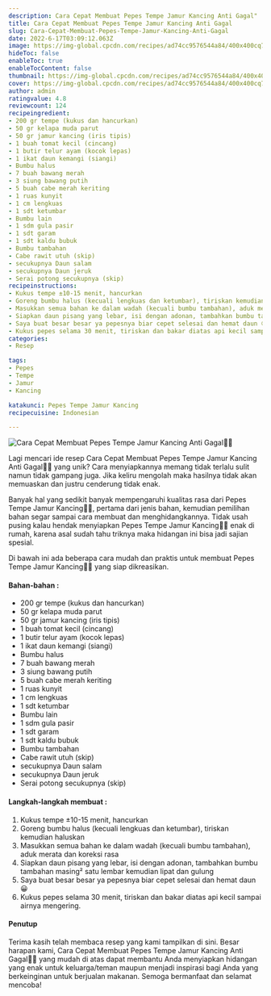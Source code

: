 ```yaml
---
description: Cara Cepat Membuat Pepes Tempe Jamur Kancing Anti Gagal"
title: Cara Cepat Membuat Pepes Tempe Jamur Kancing Anti Gagal
slug: Cara-Cepat-Membuat-Pepes-Tempe-Jamur-Kancing-Anti-Gagal
date: 2022-6-17T03:09:12.063Z
image: https://img-global.cpcdn.com/recipes/ad74cc9576544a84/400x400cq70/photo.jpg
hideToc: false
enableToc: true
enableTocContent: false
thumbnail: https://img-global.cpcdn.com/recipes/ad74cc9576544a84/400x400cq70/photo.jpg
cover: https://img-global.cpcdn.com/recipes/ad74cc9576544a84/400x400cq70/photo.jpg
author: admin
ratingvalue: 4.8
reviewcount: 124
recipeingredient:
- 200 gr tempe (kukus dan hancurkan)
- 50 gr kelapa muda parut
- 50 gr jamur kancing (iris tipis)
- 1 buah tomat kecil (cincang)
- 1 butir telur ayam (kocok lepas)
- 1 ikat daun kemangi (siangi)
- Bumbu halus
- 7 buah bawang merah
- 3 siung bawang putih
- 5 buah cabe merah keriting
- 1 ruas kunyit
- 1 cm lengkuas
- 1 sdt ketumbar
- Bumbu lain
- 1 sdm gula pasir
- 1 sdt garam
- 1 sdt kaldu bubuk
- Bumbu tambahan
- Cabe rawit utuh (skip)
- secukupnya Daun salam
- secukupnya Daun jeruk
- Serai potong secukupnya (skip)
recipeinstructions:
- Kukus tempe ±10-15 menit, hancurkan
- Goreng bumbu halus (kecuali lengkuas dan ketumbar), tiriskan kemudian haluskan
- Masukkan semua bahan ke dalam wadah (kecuali bumbu tambahan), aduk merata dan koreksi rasa
- Siapkan daun pisang yang lebar, isi dengan adonan, tambahkan bumbu tambahan masing² satu lembar kemudian lipat dan gulung
- Saya buat besar besar ya pepesnya biar cepet selesai dan hemat daun 😀
- Kukus pepes selama 30 menit, tiriskan dan bakar diatas api kecil sampai airnya mengering.
categories:
- Resep

tags:
- Pepes
- Tempe
- Jamur
- Kancing

katakunci: Pepes Tempe Jamur Kancing
recipecuisine: Indonesian

---
```


![Cara Cepat Membuat Pepes Tempe Jamur Kancing Anti Gagal👩‍🍳](https://img-global.cpcdn.com/recipes/ad74cc9576544a84/400x400cq70/photo.jpg)

Lagi mencari ide resep Cara Cepat Membuat Pepes Tempe Jamur Kancing Anti Gagal👩‍🍳 yang unik? Cara menyiapkannya memang tidak terlalu sulit namun tidak gampang juga. Jika keliru mengolah maka hasilnya tidak akan memuaskan dan justru cenderung tidak enak.

Banyak hal yang sedikit banyak mempengaruhi kualitas rasa dari Pepes Tempe Jamur Kancing👩‍🍳, pertama dari jenis bahan, kemudian pemilihan bahan segar sampai cara membuat dan menghidangkannya. Tidak usah pusing kalau hendak menyiapkan Pepes Tempe Jamur Kancing👩‍🍳 enak di rumah, karena asal sudah tahu triknya maka hidangan ini bisa jadi sajian spesial.

Di bawah ini ada beberapa cara mudah dan praktis untuk membuat Pepes Tempe Jamur Kancing👩‍🍳 yang siap dikreasikan.

<!--inarticleads1-->

#### Bahan-bahan :

- 200 gr tempe (kukus dan hancurkan)
- 50 gr kelapa muda parut
- 50 gr jamur kancing (iris tipis)
- 1 buah tomat kecil (cincang)
- 1 butir telur ayam (kocok lepas)
- 1 ikat daun kemangi (siangi)
- Bumbu halus
- 7 buah bawang merah
- 3 siung bawang putih
- 5 buah cabe merah keriting
- 1 ruas kunyit
- 1 cm lengkuas
- 1 sdt ketumbar
- Bumbu lain
- 1 sdm gula pasir
- 1 sdt garam
- 1 sdt kaldu bubuk
- Bumbu tambahan
- Cabe rawit utuh (skip)
- secukupnya Daun salam
- secukupnya Daun jeruk
- Serai potong secukupnya (skip)

<!--inarticleads2-->

#### Langkah-langkah membuat :

1. Kukus tempe ±10-15 menit, hancurkan
1. Goreng bumbu halus (kecuali lengkuas dan ketumbar), tiriskan kemudian haluskan
1. Masukkan semua bahan ke dalam wadah (kecuali bumbu tambahan), aduk merata dan koreksi rasa
1. Siapkan daun pisang yang lebar, isi dengan adonan, tambahkan bumbu tambahan masing² satu lembar kemudian lipat dan gulung
1. Saya buat besar besar ya pepesnya biar cepet selesai dan hemat daun 😀
1. Kukus pepes selama 30 menit, tiriskan dan bakar diatas api kecil sampai airnya mengering.

#### Penutup

Terima kasih telah membaca resep yang kami tampilkan di sini. Besar harapan kami, Cara Cepat Membuat Pepes Tempe Jamur Kancing Anti Gagal👩‍🍳 yang mudah di atas dapat membantu Anda menyiapkan hidangan yang enak untuk keluarga/teman maupun menjadi inspirasi bagi Anda yang berkeinginan untuk berjualan makanan. Semoga bermanfaat dan selamat mencoba!